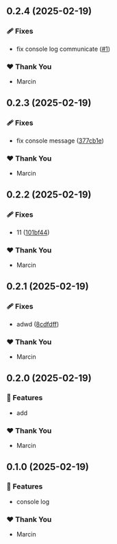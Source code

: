 ## 0.2.4 (2025-02-19)

### 🩹 Fixes

- fix console log communicate ([#1](https://github.com/marucjmar/test-release/pull/1))

### ❤️ Thank You

- Marcin

## 0.2.3 (2025-02-19)

### 🩹 Fixes

- fix console message ([377cb1e](https://github.com/marucjmar/test-release/commit/377cb1e))

### ❤️ Thank You

- Marcin

## 0.2.2 (2025-02-19)

### 🩹 Fixes

- 11 ([101bf44](https://github.com/marucjmar/test-release/commit/101bf44))

### ❤️ Thank You

- Marcin

## 0.2.1 (2025-02-19)

### 🩹 Fixes

- adwd ([8cdfdff](https://github.com/marucjmar/test-release/commit/8cdfdff))

### ❤️ Thank You

- Marcin

## 0.2.0 (2025-02-19)

### 🚀 Features

- add

### ❤️ Thank You

- Marcin

## 0.1.0 (2025-02-19)

### 🚀 Features

- console log

### ❤️ Thank You

- Marcin